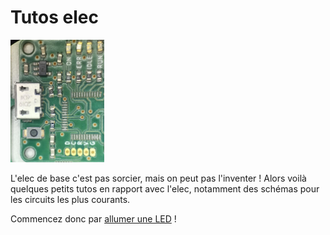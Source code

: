 # Tutos elec
<p><img src="../../images/bino_carte.jpg" width=150  /></p>


L'elec de base c'est pas sorcier, mais on peut pas l'inventer ! Alors voilà quelques petits tutos en rapport avec l'elec, notamment des schémas pour les circuits les plus courants.

Commencez donc par [allumer une LED](led.md) !

